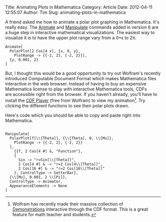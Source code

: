 Title: Animating Plots in Mathematica
Category: Article
Date: 2012-04-11 12:55:07
Author: Tim
Slug: animating-plots-in-mathematica

A friend asked me how to animate a polar plot graphing in Mathematica. It's really easy. The [Animate](http://reference.wolfram.com/mathematica/ref/Animate.html) and [Manipulate](http://reference.wolfram.com/mathematica/ref/Manipulate.html) commands added in version 6 are a huge step in interactive mathematical visualizations. The easiest way to visualize it is to have the upper plot range vary from a 0+ϵ to 2π.

<pre><code>Animate[
  PolarPlot[2 Cos[4 x], {x, 0, y},
    PlotRange -> {{-2, 2}, {-2, 2}}],
  {y, 0.001, 2}
]</code></pre>

But, I thought this would be a good opportunity to try out Wolfram's recently introduced Computable Document Format which makes Mathematica files interactive in the web browser. Instead of having to buy an expensive Mathematica license to play with interactive Mathematica tools, CDFs are accessible right from the browser. If you haven't already, you'll have to install the [CDF Player](http://www.wolfram.com/cdf-player/?src=google&136-2+phrase-wolfram%20CDF&gclid=CPaRsu6era8CFUhl7AodeGGPqg) (free from Wolfram) to view my animation[^1]. Try clicking the different functions to see their polar plots drawn.


<script type="text/javascript" src="http://www.wolfram.com/cdf-player/plugin/v2.1/cdfplugin.js"></script>
<script type="text/javascript">
	var cdf = new cdfplugin();
	cdf.embed('http://www4.ncsu.edu/~tdhopper/stiglerdiet/PolarPlot.cdf', "500", "500");
</script>

Here's code which you should be able to copy and paste right into Mathematica.

<pre><code>
Manipulate[
  PolarPlot[f[\\[Theta]], {\\[Theta], 0, \\[Mu]},
    PlotRange -> {{-2, 2}, {-2, 2}}
  ],
    {{f, 2 Cos[4 #] &, "Function"},
    {
      Sin -> "r=Sin[\\[Theta]]",
      2 Cos[4 #] & -> "r=2 Cos[4\\[Theta]]",
      2 Cos[16 #] & -> "r=2 Cos[16\\[Theta]]"
    }, ControlType -> SetterBar},
  {\\[Mu], 0.001, 2 \\[Pi]},
  ControlType -> Animator,
  AppearanceElements -> None
]
</code></pre>

[^1]: Wolfram has recently made their massive collection of [Demonstrations](http://demonstrations.wolfram.com/) interactive through the CDF format. This is a great feature for math teacher and students.
